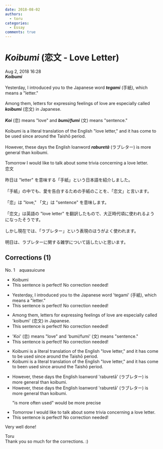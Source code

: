 ```yaml
---
date: 2018-08-02
authors:
  - toru
categories:
  - Essay
comments: true
---
```


# <strong><em>Koibumi</strong></em> (恋文 - Love Letter)
<div class="date">Aug 2, 2018 16:28</div>
<div id="post"><div id="body_show_ori">
<strong><em>Koibumi</strong></em><br/><br/>Yesterday, I introduced you to the Japanese word <strong><em>tegami</em></strong> (手紙), which means a "letter."<br/><br/>Among them, letters for expressing feelings of love are especially called <strong><em>koibumi</em></strong> (恋文) in Japanese.<br/><br/><strong><em>Koi</em></strong> (恋) means "love" and <strong><em>bumi/fumi</em></strong> (文) means "sentence."<br/><br/>Koibumi is a literal translation of the English "love letter," and it has come to be used since around the Taishō period.<br/><br/>However, these days the English loanword <strong><em>raburetā</em></strong> (ラブレター) is more general than koibumi.<br/><br/>Tomorrow I would like to talk about some trivia concerning a love letter.
</div></div>

<!-- more -->

<div id="post_ja"><div id="body_show_mo">
恋文<br/><br/>昨日は "letter" を意味する「手紙」という日本語を紹介しました。<br/><br/>「手紙」の中でも、愛を告白するための手紙のことを、「恋文」と言います。<br/><br/>「恋」は "love," 「文」は "sentence" を意味します。<br/><br/>「恋文」は英語の "love letter" を翻訳したもので、大正時代頃に使われるようになったそうです。<br/><br/>しかし現在では、「ラブレター」という表現のほうがよく使われます。<br/><br/>明日は、ラブレターに関する雑学について話したいと思います。
</div></div>

## Corrections (1)
<div id="block"><div class="first_name"> No. 1　<span class="just_name">aquasuicune</span></div><div id="block2">
<ul class="correction_field">
<li class="incorrect">Koibumi</li>
<li class="corrected perfect">This sentence is perfect! No correction needed!</li>
</ul>
<ul class="correction_field">
<li class="incorrect">Yesterday, I introduced you to the Japanese word 'tegami' (手紙), which means a "letter."</li>
<li class="corrected perfect">This sentence is perfect! No correction needed!</li>
</ul>
<ul class="correction_field">
<li class="incorrect">Among them, letters for expressing feelings of love are especially called 'koibumi' (恋文) in Japanese.</li>
<li class="corrected perfect">This sentence is perfect! No correction needed!</li>
</ul>
<ul class="correction_field">
<li class="incorrect">'Koi' (恋) means "love" and 'bumi/fumi' (文) means "sentence."</li>
<li class="corrected perfect">This sentence is perfect! No correction needed!</li>
</ul>
<ul class="correction_field">
<li class="incorrect">Koibumi is a literal translation of the English "love letter," and it has come to be used since around the Taishō period.</li>
<li class="corrected correct">
Koibumi is a literal translation of the English "love letter," and it has <span class="sline">come to</span> <span class="f_blue">been </span>used since around the Taishō period.
</li>
</ul>
<ul class="correction_field">
<li class="incorrect">However, these days the English loanword 'raburetā' (ラブレター) is more general than koibumi.</li>
<li class="corrected correct">
However, these days the English loanword 'raburetā' (ラブレター) is more general than koibumi.
<p class="correction_comment">"is more often used" would be more precise</p>
</li>
</ul>
<ul class="correction_field">
<li class="incorrect">Tomorrow I would like to talk about some trivia concerning a love letter.</li>
<li class="corrected perfect">This sentence is perfect! No correction needed!</li>
</ul>
<p class="comment_small">
 Very well done!
</p>

</div><div class="name"><span class="just_name">Toru</span><br>
Thank you so much for the corrections. :)
</div>
</div>

